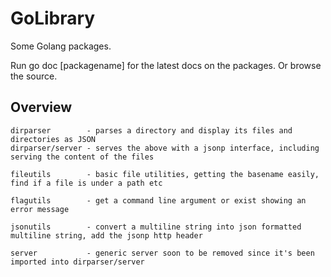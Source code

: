 GoLibrary
=========

Some Golang packages.

Run go doc [packagename] for the latest docs on the packages. Or browse the source.

Overview
--------

	dirparser        - parses a directory and display its files and directories as JSON
	dirparser/server - serves the above with a jsonp interface, including serving the content of the files
	
	fileutils        - basic file utilities, getting the basename easily, find if a file is under a path etc
	
	flagutils        - get a command line argument or exist showing an error message
	
	jsonutils        - convert a multiline string into json formatted multiline string, add the jsonp http header
	
	server           - generic server soon to be removed since it's been imported into dirparser/server

